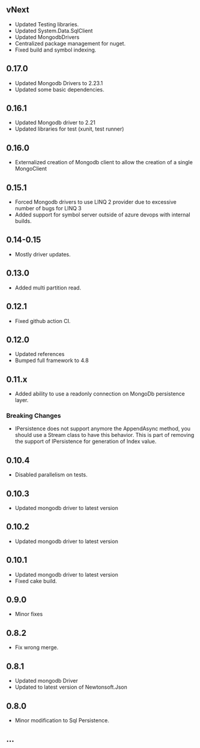 ## vNext

- Updated Testing libraries.
- Updated System.Data.SqlClient
- Updated MongodbDrivers
- Centralized package management for nuget.
- Fixed build and symbol indexing.

## 0.17.0

- Updated Mongodb Drivers to 2.23.1
- Updated some basic dependencies.

## 0.16.1

- Updated Mongodb driver to 2.21
- Updated libraries for test (xunit, test runner)

## 0.16.0

- Externalized creation of Mongodb client to allow the creation of a single MongoClient

## 0.15.1

- Forced Mongodb drivers to use LINQ 2 provider due to excessive number of bugs for LINQ 3
- Added support for symbol server outside of azure devops with internal builds.

## 0.14-0.15

- Mostly driver updates.

## 0.13.0

- Added multi partition read.

## 0.12.1

- Fixed github action CI.

## 0.12.0

- Updated references
- Bumped full framework to 4.8

## 0.11.x

- Added ability to use a readonly connection on MongoDb persistence layer.

### Breaking Changes

- IPersistence does not support anymore the AppendAsync method, you should use a Stream class to have this behavior. This is part of removing the support of IPersistence for generation of Index value.

## 0.10.4

- Disabled parallelism on tests.

## 0.10.3

- Updated mongodb driver to latest version

## 0.10.2

- Updated mongodb driver to latest version

## 0.10.1

- Updated mongodb driver to latest version
- Fixed cake build.

## 0.9.0

- Minor fixes

## 0.8.2

- Fix wrong merge.

## 0.8.1

- Updated mongodb Driver 
- Updated to latest version of Newtonsoft.Json

## 0.8.0

- Minor modification to Sql Persistence.

## ...
